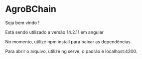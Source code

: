 # AgroBChain

Seja bem vindo !

Está sendo utilizado a versão 14.2.11 em angular

No momento, utilize npm install para baixar as dependências.

Para abrir o arquivo, utilize ng serve, o padrão é localhost:4200.
